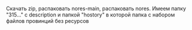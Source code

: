 Скачать zip, распаковать nores-main, распаковать nores. Имеем папку "315..." с description и папкой "hostory" в которой папка с набором файлов провинций без ресурсов
